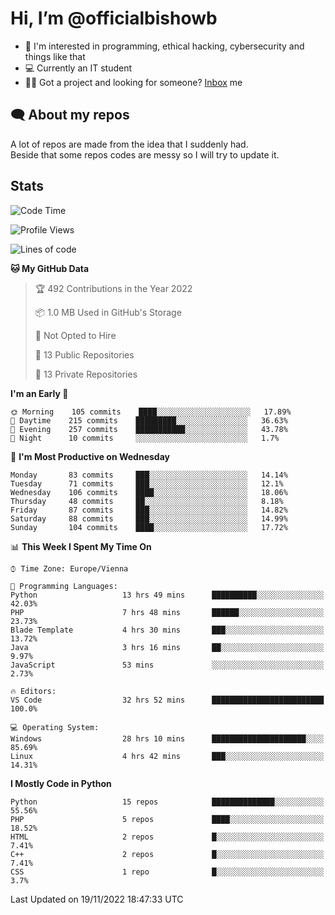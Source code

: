 # Hi, I’m @officialbishowb

- 👀 I'm interested in programming, ethical hacking, cybersecurity and things like that
- 💻 Currently an IT student
- 👩‍💻 Got a project and looking for someone? [Inbox](https://t.me/officialbishowb) me

## 🗨 About my repos
<p>A lot of repos are made from the idea that I suddenly had.<br>
Beside that some repos codes are messy so I will try to update it.</p>

## Stats
<!--START_SECTION:waka-->
![Code Time](http://img.shields.io/badge/Code%20Time-420%20hrs%2057%20mins-blue)

![Profile Views](http://img.shields.io/badge/Profile%20Views-0-blue)

![Lines of code](https://img.shields.io/badge/From%20Hello%20World%20I%27ve%20Written-1%20Million%20lines%20of%20code-blue)

**🐱 My GitHub Data** 

> 🏆 492 Contributions in the Year 2022
 > 
> 📦 1.0 MB Used in GitHub's Storage 
 > 
> 🚫 Not Opted to Hire
 > 
> 📜 13 Public Repositories 
 > 
> 🔑 13 Private Repositories  
 > 
**I'm an Early 🐤** 

```text
🌞 Morning    105 commits    ████░░░░░░░░░░░░░░░░░░░░░   17.89% 
🌆 Daytime    215 commits    █████████░░░░░░░░░░░░░░░░   36.63% 
🌃 Evening    257 commits    ███████████░░░░░░░░░░░░░░   43.78% 
🌙 Night      10 commits     ░░░░░░░░░░░░░░░░░░░░░░░░░   1.7%

```
📅 **I'm Most Productive on Wednesday** 

```text
Monday       83 commits     ███░░░░░░░░░░░░░░░░░░░░░░   14.14% 
Tuesday      71 commits     ███░░░░░░░░░░░░░░░░░░░░░░   12.1% 
Wednesday    106 commits    ████░░░░░░░░░░░░░░░░░░░░░   18.06% 
Thursday     48 commits     ██░░░░░░░░░░░░░░░░░░░░░░░   8.18% 
Friday       87 commits     ███░░░░░░░░░░░░░░░░░░░░░░   14.82% 
Saturday     88 commits     ███░░░░░░░░░░░░░░░░░░░░░░   14.99% 
Sunday       104 commits    ████░░░░░░░░░░░░░░░░░░░░░   17.72%

```


📊 **This Week I Spent My Time On** 

```text
⌚︎ Time Zone: Europe/Vienna

💬 Programming Languages: 
Python                   13 hrs 49 mins      ██████████░░░░░░░░░░░░░░░   42.03% 
PHP                      7 hrs 48 mins       ██████░░░░░░░░░░░░░░░░░░░   23.73% 
Blade Template           4 hrs 30 mins       ███░░░░░░░░░░░░░░░░░░░░░░   13.72% 
Java                     3 hrs 16 mins       ██░░░░░░░░░░░░░░░░░░░░░░░   9.97% 
JavaScript               53 mins             ░░░░░░░░░░░░░░░░░░░░░░░░░   2.73%

🔥 Editors: 
VS Code                  32 hrs 52 mins      █████████████████████████   100.0%

💻 Operating System: 
Windows                  28 hrs 10 mins      █████████████████████░░░░   85.69% 
Linux                    4 hrs 42 mins       ███░░░░░░░░░░░░░░░░░░░░░░   14.31%

```

**I Mostly Code in Python** 

```text
Python                   15 repos            ██████████████░░░░░░░░░░░   55.56% 
PHP                      5 repos             ████░░░░░░░░░░░░░░░░░░░░░   18.52% 
HTML                     2 repos             █░░░░░░░░░░░░░░░░░░░░░░░░   7.41% 
C++                      2 repos             █░░░░░░░░░░░░░░░░░░░░░░░░   7.41% 
CSS                      1 repo              █░░░░░░░░░░░░░░░░░░░░░░░░   3.7%

```



 Last Updated on 19/11/2022 18:47:33 UTC
<!--END_SECTION:waka-->
 

<!---
officialbishowb/officialbishowb is a ✨ special ✨ repository because its `README.md` (this file) appears on your GitHub profile.
You can click the Preview link to take a look at your changes.
--->
